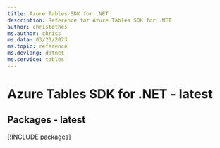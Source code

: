 ```yaml
---
title: Azure Tables SDK for .NET
description: Reference for Azure Tables SDK for .NET
author: christothes
ms.author: chriss
ms.data: 03/20/2023
ms.topic: reference
ms.devlang: dotnet
ms.service: tables
---
```

# Azure Tables SDK for .NET - latest
## Packages - latest
[!INCLUDE [packages](tables-index.md)]